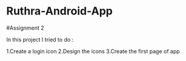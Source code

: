 # Ruthra-Android-App
#Assignment 2

In this project I tried to do :
 
 1.Create a login icon
 2.Design the icons
 3.Create the first page of app
 
